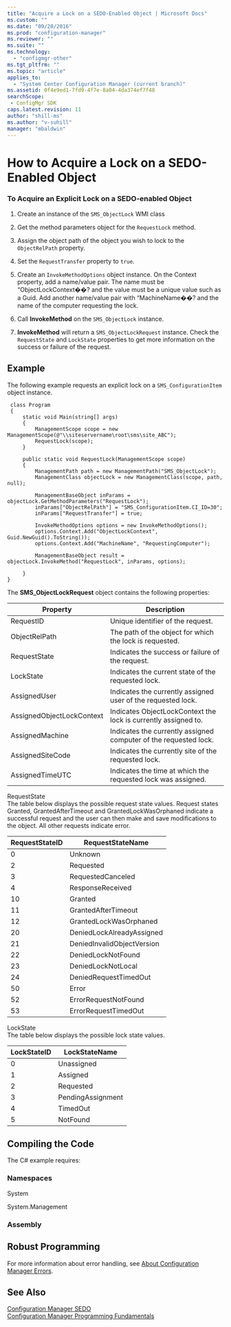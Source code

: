 ```yaml
---
title: "Acquire a Lock on a SEDO-Enabled Object | Microsoft Docs"
ms.custom: ""
ms.date: "09/20/2016"
ms.prod: "configuration-manager"
ms.reviewer: ""
ms.suite: ""
ms.technology:
  - "configmgr-other"
ms.tgt_pltfrm: ""
ms.topic: "article"
applies_to:
  - "System Center Configuration Manager (current branch)"
ms.assetid: 0f4e9ed1-7fd9-4f7e-8a04-4da374ef7f48searchScope: - ConfigMgr SDK
caps.latest.revision: 11
author: "shill-ms"
ms.author: "v-suhill"
manager: "mbaldwin"
---
```

# How to Acquire a Lock on a SEDO-Enabled Object
### To Acquire an Explicit Lock on a SEDO-enabled Object  

1.  Create an instance of the `SMS_ObjectLock` WMI class  

2.  Get the method parameters object for the `RequestLock` method.  

3.  Assign the object path of the object you wish to lock to the `ObjectRelPath` property.  

4.  Set the `RequestTransfer` property to `true`.  

5.  Create an `InvokeMethodOptions` object instance. On the Context property, add a name/value pair. The name must be “ObjectLockContext��? and the value must be a unique value such as a Guid. Add another name/value pair with “MachineName��? and the name of the computer requesting the lock.  

6.  Call **InvokeMethod** on the `SMS_ObjectLock` instance.  

7.  **InvokeMethod** will return a `SMS_ObjectLockRequest` instance. Check the `RequestState` and `LockState` properties to get more information on the success or failure of the request.  

## Example  
 The following example requests an explicit lock on a `SMS_ConfigurationItem` object instance.  

```  
 class Program  
 {  
     static void Main(string[] args)   
     {  
         ManagementScope scope = new ManagementScope(@"\\siteservername\root\sms\site_ABC");  
         RequestLock(scope);   
     }  

     public static void RequestLock(ManagementScope scope)   
     {  
         ManagementPath path = new ManagementPath("SMS_ObjectLock");  
         ManagementClass objectLock = new ManagementClass(scope, path, null);   

         ManagementBaseObject inParams = objectLock.GetMethodParameters("RequestLock");  
         inParams["ObjectRelPath"] = "SMS_ConfigurationItem.CI_ID=30";  
         inParams["RequestTransfer"] = true;   

         InvokeMethodOptions options = new InvokeMethodOptions();  
         options.Context.Add("ObjectLockContext", Guid.NewGuid().ToString());  
         options.Context.Add("MachineName", "RequestingComputer");  

         ManagementBaseObject result = objectLock.InvokeMethod("RequestLock", inParams, options);     

     }  
}  

```  

 The **SMS_ObjectLockRequest** object contains the following properties:  

|Property|Description|  
|--------------|-----------------|  
|RequestID|Unique identifier of the request.|  
|ObjectRelPath|The path of the object for which the lock is requested.|  
|RequestState|Indicates the success or failure of the request.|  
|LockState|Indicates the current state of the requested lock.|  
|AssignedUser|Indicates the currently assigned user of the requested lock.|  
|AssignedObjectLockContext|Indicates ObjectLockContext the lock is currently assigned to.|  
|AssignedMachine|Indicates the currently assigned computer of the requested lock.|  
|AssignedSiteCode|Indicates the currently site of the requested lock.|  
|AssignedTimeUTC|Indicates the time at which the requested lock was assigned.|  

 RequestState  
 The table below displays the possible request state values. Request states Granted, GrantedAfterTimeout and GrantedLockWasOrphaned indicate a successful request and the user can then make and save modifications to the object. All other requests indicate error.  

|RequestStateID|RequestStateName|  
|--------------------|----------------------|  
|0|Unknown|  
|2|Requested|  
|3|RequestedCanceled|  
|4|ResponseReceived|  
|10|Granted|  
|11|GrantedAfterTimeout|  
|12|GrantedLockWasOrphaned|  
|20|DeniedLockAlreadyAssigned|  
|21|DeniedInvalidObjectVersion|  
|22|DeniedLockNotFound|  
|23|DeniedLockNotLocal|  
|24|DeniedRequestTimedOut|  
|50|Error|  
|52|ErrorRequestNotFound|  
|53|ErrorRequestTimedOut|  

 LockState  
 The table below displays the possible lock state values.  

|LockStateID|LockStateName|  
|-----------------|-------------------|  
|0|Unassigned|  
|1|Assigned|  
|2|Requested|  
|3|PendingAssignment|  
|4|TimedOut|  
|5|NotFound|  

## Compiling the Code  
 The C# example requires:  

### Namespaces  
 System  

 System.Management  

### Assembly  

## Robust Programming  
 For more information about error handling, see [About Configuration Manager Errors](../../../develop/core/understand/about-configuration-manager-errors.md).  

## See Also  
 [Configuration Manager SEDO](../../../develop/core/understand/sedo.md)   
 [Configuration Manager Programming Fundamentals](../../../develop/core/understand/configuration-manager-programming-fundamentals.md)
